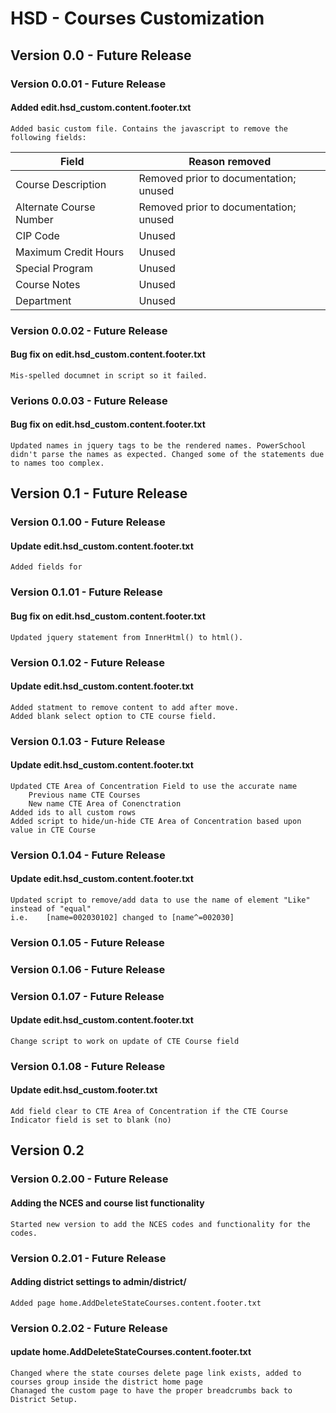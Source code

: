 # HSD - Courses Customization

## Version 0.0 - Future Release
### Version 0.0.01 - Future Release  
#### Added edit.hsd_custom.content.footer.txt
    Added basic custom file. Contains the javascript to remove the following fields:
<table>
    <thead>
        <tr>
            <th>Field</th>
            <th>Reason removed</th>
        </tr>
    </thead>
    <tbody>
        <tr>
            <td>
                Course Description
            </td>
            <td>
                Removed prior to documentation; unused
            </td>
        </tr>
        <tr>
            <td>
                Alternate Course Number
            </td>
            <td>
                Removed prior to documentation; unused
            </td>
        </tr>
        <tr>
            <td>
                CIP Code
            </td>
            <td>
                Unused
            </td>
        </tr>
        <tr>
            <td>
                Maximum Credit Hours
            </td>
            <td>
                Unused
            </td>
        </tr>
        <tr>
            <td>
                Special Program
            </td>
            <td>
                Unused
            </td>
        </tr>
        <tr>
            <td>
                Course Notes
            </td>
            <td>
                Unused
            </td>
        </tr>
        <tr>
            <td>
                Department
            </td>
            <td>
                Unused
            </td>
        </tr>
    </tbody>
</table>

### Version 0.0.02 - Future Release
#### Bug fix on edit.hsd_custom.content.footer.txt
    Mis-spelled documnet in script so it failed. 

### Verions 0.0.03 - Future Release
#### Bug fix on edit.hsd_custom.content.footer.txt
    Updated names in jquery tags to be the rendered names. PowerSchool didn't parse the names as expected. Changed some of the statements due to names too complex. 

## Version 0.1 - Future Release
### Version 0.1.00 - Future Release
#### Update edit.hsd_custom.content.footer.txt
    Added fields for 

### Version 0.1.01 - Future Release
#### Bug fix on edit.hsd_custom.content.footer.txt
    Updated jquery statement from InnerHtml() to html(). 

### Version 0.1.02 - Future Release
#### Update edit.hsd_custom.content.footer.txt
    Added statment to remove content to add after move.
    Added blank select option to CTE course field.

### Version 0.1.03 - Future Release
#### Update edit.hsd_custom.content.footer.txt
    Updated CTE Area of Concentration Field to use the accurate name
        Previous name CTE Courses
        New name CTE Area of Conenctration
    Added ids to all custom rows
    Added script to hide/un-hide CTE Area of Concentration based upon value in CTE Course

### Version 0.1.04 - Future Release
#### Update edit.hsd_custom.content.footer.txt
    Updated script to remove/add data to use the name of element "Like" instead of "equal"
    i.e.    [name=002030102] changed to [name^=002030]

### Version 0.1.05 - Future Release
### Version 0.1.06 - Future Release
### Version 0.1.07 - Future Release
#### Update edit.hsd_custom.content.footer.txt
    Change script to work on update of CTE Course field

### Version 0.1.08 - Future Release
#### Update edit.hsd_custom.footer.txt
    Add field clear to CTE Area of Concentration if the CTE Course Indicator field is set to blank (no)

## Version 0.2
### Version 0.2.00 - Future Release
#### Adding the NCES and course list functionality
    Started new version to add the NCES codes and functionality for the codes. 

### Version 0.2.01 - Future Release
#### Adding district settings to admin/district/
    Added page home.AddDeleteStateCourses.content.footer.txt

### Version 0.2.02 - Future Release
#### update home.AddDeleteStateCourses.content.footer.txt
    Changed where the state courses delete page link exists, added to courses group inside the district home page
    Chanaged the custom page to have the proper breadcrumbs back to District Setup. 
